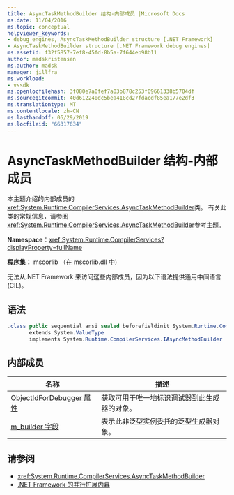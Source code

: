 ```yaml
---
title: AsyncTaskMethodBuilder 结构-内部成员 |Microsoft Docs
ms.date: 11/04/2016
ms.topic: conceptual
helpviewer_keywords:
- debug engines, AsyncTaskMethodBuilder structure [.NET Framework]
- AsyncTaskMethodBuilder structure [.NET Framework debug engines]
ms.assetid: f32f5857-7ef8-45fd-8b5a-7f644eb98b11
author: madskristensen
ms.author: madsk
manager: jillfra
ms.workload:
- vssdk
ms.openlocfilehash: 3f080e7a0fef7a03b878c253f09661338b5704df
ms.sourcegitcommit: 40d612240dc5bea418cd27fdacdf85ea177e2df3
ms.translationtype: MT
ms.contentlocale: zh-CN
ms.lasthandoff: 05/29/2019
ms.locfileid: "66317634"
---
```

# <a name="asynctaskmethodbuilder-structure---internal-members"></a>AsyncTaskMethodBuilder 结构-内部成员
本主题介绍的内部成员的<xref:System.Runtime.CompilerServices.AsyncTaskMethodBuilder>类。 有关此类的常规信息，请参阅<xref:System.Runtime.CompilerServices.AsyncTaskMethodBuilder>参考主题。

 **Namespace**：<xref:System.Runtime.CompilerServices?displayProperty=fullName>

 **程序集：** mscorlib （在 mscorlib.dll 中)

 无法从.NET Framework 来访问这些内部成员，因为以下语法提供通用中间语言 (CIL)。

## <a name="syntax"></a>语法

```csharp
.class public sequential ansi sealed beforefieldinit System.Runtime.CompilerServices.AsyncTaskMethodBuilder
       extends System.ValueType
       implements System.Runtime.CompilerServices.IAsyncMethodBuilder
```

## <a name="internal-members"></a>内部成员

|名称|描述|
|----------|-----------------|
|[ObjectIdForDebugger 属性](../../extensibility/debugger/asynctaskmethodbuilder-objectidfordebugger-property.md)|获取可用于唯一地标识调试器到此生成器的对象。|
|[m_builder 字段](../../extensibility/debugger/asynctaskmethodbuilder-m-builder-field.md)|表示此非泛型实例委托的泛型生成器对象。|

## <a name="see-also"></a>请参阅
- <xref:System.Runtime.CompilerServices.AsyncTaskMethodBuilder>
- [.NET Framework 的并行扩展内幕](../../extensibility/debugger/parallel-extension-internals-for-the-dotnet-framework.md)